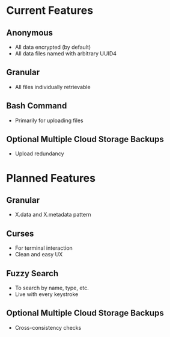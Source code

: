 
# Current Features

## Anonymous
- All data encrypted (by default)
- All data files named with arbitrary UUID4

## Granular
- All files individually retrievable

## Bash Command
- Primarily for uploading files

## Optional Multiple Cloud Storage Backups
- Upload redundancy


# Planned Features

## Granular
- X.data and X.metadata pattern

## Curses
- For terminal interaction
- Clean and easy UX

## Fuzzy Search
- To search by name, type, etc.
- Live with every keystroke

## Optional Multiple Cloud Storage Backups
- Cross-consistency checks
